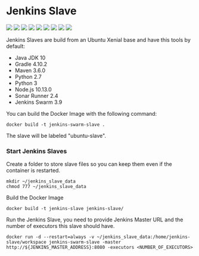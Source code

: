 # Jenkins Slave

[![](https://img.shields.io/docker/pulls/jnonino/jenkins-slave-swarm.svg)](https://hub.docker.com/r/jnonino/jenkins-slave-swarm/)
[![](hhttps://img.shields.io/docker/build/jnonino/jenkins-slave-swarm)](https://hub.docker.com/r/jnonino/jenkins-slave-swarm/)
[![](https://img.shields.io/docker/automated/jnonino/jenkins-slave-swarm)](https://hub.docker.com/r/jnonino/jenkins-slave-swarm/)
[![](https://img.shields.io/docker/stars/jnonino/jenkins-slave-swarm)](https://hub.docker.com/r/jnonino/jenkins-slave-swarm/)
[![](https://img.shields.io/github/license/jnonino/jenkins-slave-swarm-docker-image)](https://github.com/jnonino/jenkins-slave-swarm-docker-image)
[![](https://img.shields.io/github/issues/jnonino/jenkins-slave-swarm-docker-image)](https://github.com/jnonino/jenkins-slave-swarm-docker-image)
[![](https://img.shields.io/github/issues-closed/jnonino/jenkins-slave-swarm-docker-image)](https://github.com/jnonino/jenkins-slave-swarm-docker-image)
[![](https://img.shields.io/github/languages/code-size/jnonino/jenkins-slave-swarm-docker-image)](https://github.com/jnonino/jenkins-slave-swarm-docker-image)
[![](https://img.shields.io/github/repo-size/jnonino/jenkins-slave-swarm-docker-image)](https://github.com/jnonino/jenkins-slave-swarm-docker-image)

Jenkins Slaves are build from an Ubuntu Xenial base and have this tools by default:  

- Java JDK 10  
- Gradle 4.10.2  
- Maven 3.6.0   
- Python 2.7
- Python 3
- Node.js 10.13.0
- Sonar Runner 2.4
- Jenkins Swarm 3.9

You can build the Docker Image with the following command:  

    docker build -t jenkins-swarm-slave .

The slave will be labeled "ubuntu-slave".

### Start Jenkins Slaves ###

Create a folder to store slave files so you can keep them even if the container is restarted.  
    
    mkdir ~/jenkins_slave_data
    chmod 777 ~/jenkins_slave_data

Build the Docker Image

    docker build -t jenkins-slave jenkins-slave/

Run the Jenkins Slave, you need to provide Jenkins Master URL and the number of executors this slave should have.  

    docker run -d --restart=always -v ~/jenkins_slave_data:/home/jenkins-slave/workspace jenkins-swarm-slave -master http://${JENKINS_MASTER_ADDRESS}:8080 -executors <NUMBER_OF_EXECUTORS>
